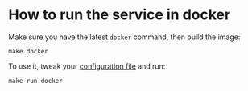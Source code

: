 # How to run the service in docker

Make sure you have the latest `docker` command, then build the image:

    make docker


To use it, tweak your [configuration file](./CONFIG.md) and run:

    make run-docker

